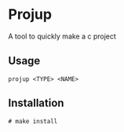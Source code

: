 # Projup
A tool to quickly make a c project
## Usage
```console
projup <TYPE> <NAME>
```
## Installation
```console
# make install
```
